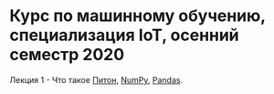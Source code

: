 # Курс по машинному обучению, специализация IoT, осенний семестр 2020

Лекция 1 - Что такое [Питон](), [NumPy](), [Pandas]().
